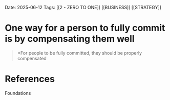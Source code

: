 Date: 2025-06-12
Tags: [[2 - ZERO TO ONE]] [[BUSINESS]] [[STRATEGY]]

# One way for a person to fully commit is by compensating them well

>*For people to be fully committed, they should be properly compensated 
# References 
Foundations 